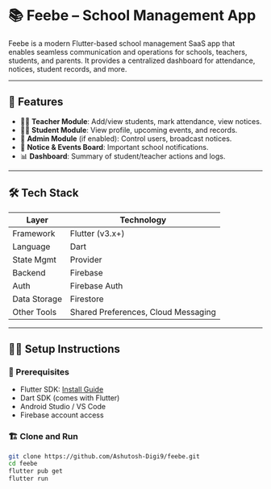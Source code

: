 # 📚 Feebe – School Management App

Feebe is a modern Flutter-based school management SaaS app that enables seamless communication and operations for schools, teachers, students, and parents. It provides a centralized dashboard for attendance, notices, student records, and more.

---

## 🚀 Features

- 👩‍🏫 **Teacher Module**: Add/view students, mark attendance, view notices.
- 🧑‍🎓 **Student Module**: View profile, upcoming events, and records.
- 🏫 **Admin Module** (if enabled): Control users, broadcast notices.
- 🔔 **Notice & Events Board**: Important school notifications.
- 📊 **Dashboard**: Summary of student/teacher actions and logs.

---

## 🛠️ Tech Stack

| Layer         | Technology        |
|---------------|-------------------|
| Framework     | Flutter (v3.x+)   |
| Language      | Dart              |
| State Mgmt    | Provider          |
| Backend       | Firebase          |
| Auth          | Firebase Auth     |
| Data Storage  | Firestore         |
| Other Tools   | Shared Preferences, Cloud Messaging |

---

## 🧑‍💻 Setup Instructions

### 📌 Prerequisites

- Flutter SDK: [Install Guide](https://flutter.dev/docs/get-started/install)
- Dart SDK (comes with Flutter)
- Android Studio / VS Code
- Firebase account access

### 🏗️ Clone and Run

```bash
git clone https://github.com/Ashutosh-Digi9/feebe.git
cd feebe
flutter pub get
flutter run
